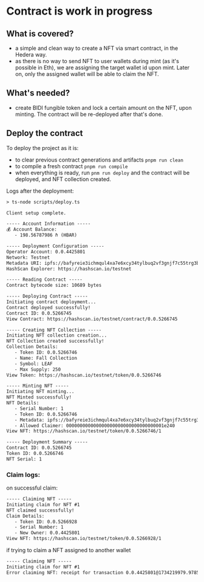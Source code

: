 # Contract is work in progress

## What is covered?
- a simple and clean way to create a NFT via smart contract, in the Hedera way.
- as there is no way to send NFT to user wallets during mint (as it's possible in Eth), we are assigning the target wallet id upon mint. Later on, only the assigned wallet will be able to claim the NFT.

## What's needed?
- create BIDI fungible token and lock a certain amount on the NFT, upon minting. The contract will be re-deployed after that's done.

## Deploy the contract
To deploy the project as it is:
- to clear previous contract generations and artifacts ``pnpm run clean``
- to compile a fresh contract ``pnpm run compile``
- when everything is ready, run ``pnm run deploy`` and the contract will be deployed, and NFT collection created.

Logs after the deployment:
```html
> ts-node scripts/deploy.ts

Client setup complete.

----- Account Information -----
💰 Account Balance:
   - 198.56787986 ℏ (HBAR)

----- Deployment Configuration -----
Operator Account: 0.0.4425801
Network: Testnet
Metadata URI: ipfs://bafyreie3ichmqul4xa7e6xcy34tylbuq2vf3gnjf7c55trg3b6xyjr4bku/metadata.json
HashScan Explorer: https://hashscan.io/testnet

----- Reading Contract -----
Contract bytecode size: 10689 bytes

----- Deploying Contract -----
Initiating contract deployment...
Contract deployed successfully!
Contract ID: 0.0.5266745
View Contract: https://hashscan.io/testnet/contract/0.0.5266745

----- Creating NFT Collection -----
Initiating NFT collection creation...
NFT Collection created successfully!
Collection Details:
   - Token ID: 0.0.5266746
   - Name: Fall Collection
   - Symbol: LEAF
   - Max Supply: 250
View Token: https://hashscan.io/testnet/token/0.0.5266746

----- Minting NFT -----
Initiating NFT minting...
NFT Minted successfully!
NFT Details:
   - Serial Number: 1
   - Token ID: 0.0.5266746
   - Metadata: ipfs://bafyreie3ichmqul4xa7e6xcy34tylbuq2vf3gnjf7c55trg3b6xyjr4bku/metadata.json
   - Allowed Claimer: 000000000000000000000000000000000001e240
View NFT: https://hashscan.io/testnet/token/0.0.5266746/1

----- Deployment Summary -----
Contract ID: 0.0.5266745
Token ID: 0.0.5266746
NFT Serial: 1

```

### Claim logs:

on successful claim:
```html
----- Claiming NFT -----
Initiating claim for NFT #1
NFT claimed successfully!
Claim Details:
   - Token ID: 0.0.5266928
   - Serial Number: 1
   - New Owner: 0.0.4425801
View NFT: https://hashscan.io/testnet/token/0.0.5266928/1

```

if trying to claim a NFT assigned to another wallet
```html
----- Claiming NFT -----
Initiating claim for NFT #1
Error claiming NFT: receipt for transaction 0.0.4425801@1734219979.978556893 contained error status CONTRACT_REVERT_EXECUTED

```